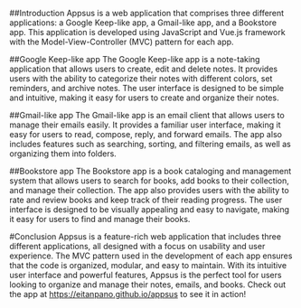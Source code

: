 ##Introduction
Appsus is a web application that comprises three different applications: a Google Keep-like app, a Gmail-like app, and a Bookstore app. This application is developed using JavaScript and Vue.js framework with the Model-View-Controller (MVC) pattern for each app.

##Google Keep-like app
The Google Keep-like app is a note-taking application that allows users to create, edit and delete notes. It provides users with the ability to categorize their notes with different colors, set reminders, and archive notes. The user interface is designed to be simple and intuitive, making it easy for users to create and organize their notes.

##Gmail-like app
The Gmail-like app is an email client that allows users to manage their emails easily. It provides a familiar user interface, making it easy for users to read, compose, reply, and forward emails. The app also includes features such as searching, sorting, and filtering emails, as well as organizing them into folders.

##Bookstore app
The Bookstore app is a book cataloging and management system that allows users to search for books, add books to their collection, and manage their collection. The app also provides users with the ability to rate and review books and keep track of their reading progress. The user interface is designed to be visually appealing and easy to navigate, making it easy for users to find and manage their books.

#Conclusion
Appsus is a feature-rich web application that includes three different applications, all designed with a focus on usability and user experience. The MVC pattern used in the development of each app ensures that the code is organized, modular, and easy to maintain. With its intuitive user interface and powerful features, Appsus is the perfect tool for users looking to organize and manage their notes, emails, and books. Check out the app at https://eitanpano.github.io/appsus to see it in action!
